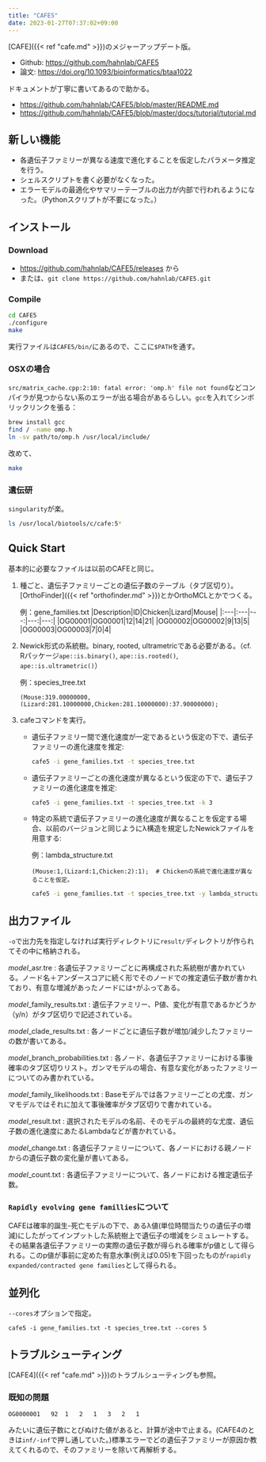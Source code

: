 ```yaml
---
title: "CAFE5"
date: 2023-01-27T07:37:02+09:00
---
```


[CAFE]({{< ref "cafe.md" >}})のメジャーアップデート版。
- Github: https://github.com/hahnlab/CAFE5
- 論文: https://doi.org/10.1093/bioinformatics/btaa1022

ドキュメントが丁寧に書いてあるので助かる。
- https://github.com/hahnlab/CAFE5/blob/master/README.md
- https://github.com/hahnlab/CAFE5/blob/master/docs/tutorial/tutorial.md

## 新しい機能
- 各遺伝子ファミリーが異なる速度で進化することを仮定したパラメータ推定を行う。
- シェルスクリプトを書く必要がなくなった。
- エラーモデルの最適化やサマリーテーブルの出力が内部で行われるようになった。（Pythonスクリプトが不要になった。）

## インストール
### Download
- https://github.com/hahnlab/CAFE5/releases から
- または、`git clone https://github.com/hahnlab/CAFE5.git`

### Compile
```bash
cd CAFE5
./configure
make
```
実行ファイルは`CAFE5/bin/`にあるので、ここに`$PATH`を通す。

### OSXの場合
`src/matrix_cache.cpp:2:10: fatal error: 'omp.h' file not found`などコンパイラが見つからない系のエラーが出る場合があるらしい。`gcc`を入れてシンボリックリンクを張る：
```bash
brew install gcc
find / -name omp.h
ln -sv path/to/omp.h /usr/local/include/
```
改めて、
```bash
make
```

### 遺伝研
`singularity`が楽。
```bash
ls /usr/local/biotools/c/cafe:5*
```

## Quick Start
基本的に必要なファイルは以前のCAFEと同じ。

1. 種ごと、遺伝子ファミリーごとの遺伝子数のテーブル（タブ区切り）。[OrthoFinder]({{< ref "orthofinder.md" >}})とかOrthoMCLとかでつくる。

	例：gene_families.txt
|Description|ID|Chicken|Lizard|Mouse|
|:---|:---|---:|---:|---:|
|OG00001|OG00001|12|14|21|
|OG00002|OG00002|9|13|5|
|OG00003|OG00003|7|0|4|

2. Newick形式の系統樹。binary, rooted, ultrametricである必要がある。（cf. Rパッケージ`ape::is.binary()`, `ape::is.rooted()`, `ape::is.ultrametric()`）

	例：species_tree.txt
	```
	(Mouse:319.00000000,(Lizard:281.10000000,Chicken:281.10000000):37.90000000);
	```

3. cafeコマンドを実行。
	- 遺伝子ファミリー間で進化速度が一定であるという仮定の下で、遺伝子ファミリーの進化速度を推定:
		```bash
		cafe5 -i gene_families.txt -t species_tree.txt
		```

	- 遺伝子ファミリーごとの進化速度が異なるという仮定の下で、遺伝子ファミリーの進化速度を推定:
		```bash
		cafe5 -i gene_families.txt -t species_tree.txt -k 3
		```

	- 特定の系統で遺伝子ファミリーの進化速度が異なることを仮定する場合、以前のバージョンと同じようにλ構造を規定したNewickファイルを用意する:

		例：lambda_structure.txt
		```
		(Mouse:1,(Lizard:1,Chicken:2):1);  # Chickenの系統で進化速度が異なることを仮定。
		```
		```bash
		cafe5 -i gene_families.txt -t species_tree.txt -y lambda_structure.txt
		```

## 出力ファイル
`-o`で出力先を指定しなければ実行ディレクトリに`result/`ディレクトリが作られてその中に格納される。

*model*_asr.tre
:	各遺伝子ファミリーごとに再構成された系統樹が書かれている。ノード名＋アンダースコアに続く形でそのノードでの推定遺伝子数が書かれており、有意な増減があったノードには`*`がふってある。

*model*\_family\_results.txt
:	遺伝子ファミリー、P値、変化が有意であるかどうか（y/n）がタブ区切りで記述されている。

*model*\_clade\_results.txt
:	各ノードごとに遺伝子数が増加/減少したファミリーの数が書いてある。

*model*\_branch\_probabilities.txt
:	各ノード、各遺伝子ファミリーにおける事後確率のタブ区切りリスト。ガンマモデルの場合、有意な変化があったファミリーについてのみ書かれている。

*model*\_family\_likelihoods.txt
:	Baseモデルでは各ファミリーごとの尤度、ガンマモデルではそれに加えて事後確率がタブ区切りで書かれている。

*model*_result.txt
:	選択されたモデルの名前、そのモデルの最終的な尤度、遺伝子数の進化速度にあたるLambdaなどが書かれている。

*model*_change.txt
:	各遺伝子ファミリーについて、各ノードにおける親ノードからの遺伝子数の変化量が書いてある。

*model*_count.txt
:	各遺伝子ファミリーについて、各ノードにおける推定遺伝子数。

### `Rapidly evolving gene famillies`について
CAFEは確率的誕生-死亡モデルの下で、あるλ値(単位時間当たりの遺伝子の増減)にしたがってインプットした系統樹上で遺伝子の増減をシミュレートする。その結果各遺伝子ファミリーの実際の遺伝子数が得られる確率がp値として得られる。このp値が事前に定めた有意水準(例えば0.05)を下回ったものが`rapidly expanded/contracted gene families`として得られる。

## 並列化
`--cores`オプションで指定。
```
cafe5 -i gene_families.txt -t species_tree.txt --cores 5
```

## トラブルシューティング
[CAFE4]({{< ref "cafe.md" >}})のトラブルシューティングも参照。

### 既知の問題
```
OG0000001	92	1	2	1	3	2	1
```
みたいに遺伝子数にとびぬけた値があると、計算が途中で止まる。(CAFE4のときは`inf/-inf`で押し通していた。)標準エラーでどの遺伝子ファミリーが原因か教えてくれるので、そのファミリーを除いて再解析する。
